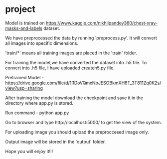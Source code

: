 # project

Model is trained on https://www.kaggle.com/nikhilpandey360/chest-xray-masks-and-labels dataset.

We have preprocessed the data by running 'preprocess.py'.
It will convert all images into specific dimensions.

'train/*' means all training images are placed in the 'train' folder.

For training the model,we have converted the dataset into .h5 file.
To convert into .h5 file, I have uploaded createh5.py file.

Pretrained Model -
  https://drive.google.com/file/d/1RDoVQmxNbJESOBkmXH6T_3T811Zq0K2s/view?usp=sharing
  
After training the model download the checkpoint and save it in the directory where app.py is stored.

Run command -
  python app.py
  
Go to browser and type http://localhost:5000/  to get the view of the system.

For uploading image you should upload the preproccesed image only.

Output image will be stored in the 'output' folder.

Hope you will enjoy it!!!

